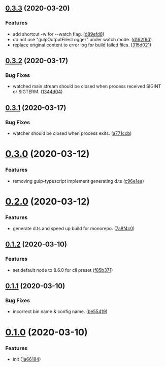 ## [0.3.3](https://github.com/rich-lab/arab/compare/v0.3.2...v0.3.3) (2020-03-20)


### Features

* add shortcut -w for --watch flag. ([d89efd8](https://github.com/rich-lab/arab/commit/d89efd8f278f20403ca332dd08db35d62168d781))
* do not use "gulpOutputFilesLogger" under watch mode. ([d162f9d](https://github.com/rich-lab/arab/commit/d162f9dce06de2c4598f41e447554dd88d5489df))
* replace original content to error log for build failed files. ([315d021](https://github.com/rich-lab/arab/commit/315d02134bd5a10e40fe852e6b2047566ca8557b))



## [0.3.2](https://github.com/rich-lab/arab/compare/v0.3.1...v0.3.2) (2020-03-17)


### Bug Fixes

* watched main stream should be closed when process received SIGINT or SIGTERM. ([1344d04](https://github.com/rich-lab/arab/commit/1344d0490327e2e84907636a5b0c672b40bb67e4))



## [0.3.1](https://github.com/rich-lab/arab/compare/v0.3.0...v0.3.1) (2020-03-17)


### Bug Fixes

* watcher should be closed when process exits. ([a771ccb](https://github.com/rich-lab/arab/commit/a771ccb76dc2c295d1246e2e308cf3af85ce4d5a))



# [0.3.0](https://github.com/rich-lab/arab/compare/v0.2.0...v0.3.0) (2020-03-12)


### Features

* removing gulp-typescript implement generating d.ts ([c96e1ea](https://github.com/rich-lab/arab/commit/c96e1ea7c473ef3b461ea89097be6ccfcaa9138c))



# [0.2.0](https://github.com/rich-lab/arab/compare/v0.1.2...v0.2.0) (2020-03-12)


### Features

* generate d.ts and speed up build for monorepo. ([7a8f4c0](https://github.com/rich-lab/arab/commit/7a8f4c0ec14bad5e4f367dd0d6bbb9f3aca0c1ba))



## [0.1.2](https://github.com/rich-lab/arab/compare/v0.1.1...v0.1.2) (2020-03-10)


### Features

* set default node to 8.6.0 for cli preset ([f85b371](https://github.com/rich-lab/arab/commit/f85b3713b2833e23572e8a1ec17c43bdd64c58ee))



## [0.1.1](https://github.com/rich-lab/arab/compare/v0.1.0...v0.1.1) (2020-03-10)


### Bug Fixes

* incorrect bin name & config name. ([be55419](https://github.com/rich-lab/arab/commit/be55419ef7b2c18b3149251a9b98806aa55a410a))



# [0.1.0](https://github.com/rich-lab/arab/compare/1a66184881770b976cd12eec0a1c9709ce98e9aa...v0.1.0) (2020-03-10)


### Features

* init ([1a66184](https://github.com/rich-lab/arab/commit/1a66184881770b976cd12eec0a1c9709ce98e9aa))
